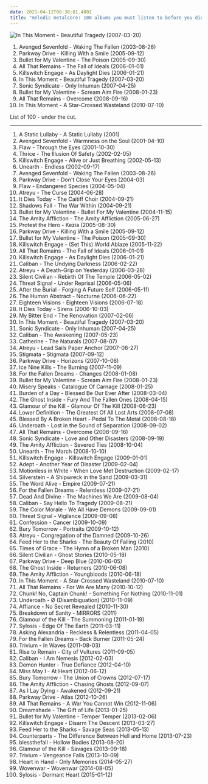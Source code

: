 ```yaml
---
date: 2021-04-12T06:38:01.400Z
title: "melodic metalcore: 100 albums you must listen to before you die"
---
```

![In This Moment - Beautiful Tragedy (2007-03-20)](http://coverartarchive.org/release/d11a059c-31ac-3d54-bea8-a0dcf700cb53/1039510828-500.jpg "In This Moment - Beautiful Tragedy (2007-03-20)")
<ol class="albums">
<li data-cover="http://coverartarchive.org/release/8cb53cf6-48b4-4422-b6ed-6e5554317011/20586495597-500.jpg" data-tags="metalcore" role="button">Avenged Sevenfold - Waking The Fallen (2003-08-26)</li>
<li data-cover="http://coverartarchive.org/release/cce39342-31fe-4e87-903f-6dfc1ab5d646/1065535590-500.jpg" data-tags="metalcore" role="button">Parkway Drive - Killing With a Smile (2005-09-12)</li>
<li data-cover="https://via.placeholder.com/450" data-tags="metalcore" role="button">Bullet for My Valentine - The Poison (2005-09-30)</li>
<li data-cover="https://via.placeholder.com/450" data-tags="metalcore" role="button">All That Remains - The Fall of Ideals (2006-01-01)</li>
<li data-cover="https://via.placeholder.com/450" data-tags="metalcore" role="button">Killswitch Engage - As Daylight Dies (2006-01-21)</li>
<li data-cover="http://coverartarchive.org/release/d11a059c-31ac-3d54-bea8-a0dcf700cb53/1039510828-500.jpg" data-tags="melodic metalcore, metalcore, alternative metal" role="button">In This Moment - Beautiful Tragedy (2007-03-20)</li>
<li data-cover="https://img.discogs.com/uYeOKQjJxNJW-8cbGTjaqk4CKr0=/fit-in/600x600/filters:strip_icc():format(jpeg):mode_rgb():quality(90)/discogs-images/R-1189055-1199463190.jpeg.jpg" data-tags="melodic death metal" role="button">Sonic Syndicate - Only Inhuman (2007-04-25)</li>
<li data-cover="http://coverartarchive.org/release/d5ffda16-7059-3e0c-91a9-ba39399d004b/13472063593-500.jpg" data-tags="metalcore" role="button">Bullet for My Valentine - Scream Aim Fire (2008-01-23)</li>
<li data-cover="http://coverartarchive.org/release/d74eaf35-305c-4218-87a2-bf1f67ed9d5f/929423406-500.jpg" data-tags="metalcore" role="button">All That Remains - Overcome (2008-09-16)</li>
<li data-cover="http://coverartarchive.org/release/4e21cc31-fa28-43a1-810f-c89e71eefac7/1039584625-500.jpg" data-tags="alternative metal, melodic metalcore, metalcore" role="button">In This Moment - A Star-Crossed Wasteland (2010-07-10)</li>
</ol>
List of 100 - under the cut.
<!-- more -->

_________________

<ol class="albums">
<li data-cover="http://coverartarchive.org/release/34d92885-0cc1-49db-93f2-1943b8f622b0/23882763399-500.jpg" data-tags="screamo, post-hardcore, emocore" role="button">
A Static Lullaby - A Static Lullaby (2001)
</li>
<li data-cover="http://coverartarchive.org/release/8206ed48-c76e-3537-a0dd-eeb965fc15a0/6514111175-500.jpg" data-tags="metalcore" role="button">
Avenged Sevenfold - Warmness on the Soul (2001-04-10)
</li>
<li data-cover="https://img.discogs.com/v7XavNjGA9WUtiK47xU2-3zMRkE=/fit-in/600x597/filters:strip_icc():format(jpeg):mode_rgb():quality(90)/discogs-images/R-510320-1159819313.jpeg.jpg" data-tags="nu metal" role="button">
Flaw - Through the Eyes (2001-10-30)
</li>
<li data-cover="http://coverartarchive.org/release/4c92025f-9c3b-44ba-94d9-085f045bcb40/14794011639-500.jpg" data-tags="post-hardcore" role="button">
Thrice - The Illusion Of Safety (2002-02-05)
</li>
<li data-cover="https://via.placeholder.com/450" data-tags="metalcore" role="button">
Killswitch Engage - Alive or Just Breathing (2002-05-13)
</li>
<li data-cover="https://img.discogs.com/x1LFJR6KdxzsSccTd66BTPsgJkU=/fit-in/600x508/filters:strip_icc():format(jpeg):mode_rgb():quality(90)/discogs-images/R-1769674-1548836333-1277.jpeg.jpg" data-tags="metalcore, metal, american metal, melodic metalcore, massachusetts metal" role="button">
Unearth - Endless (2002-09-17)
</li>
<li data-cover="http://coverartarchive.org/release/8cb53cf6-48b4-4422-b6ed-6e5554317011/20586495597-500.jpg" data-tags="metalcore" role="button">
Avenged Sevenfold - Waking The Fallen (2003-08-26)
</li>
<li data-cover="http://coverartarchive.org/release/8b35765d-4134-4abb-bfeb-ac6a5a6ce6d0/13036112779-500.jpg" data-tags="metalcore" role="button">
Parkway Drive - Don't Close Your Eyes (2004-03)
</li>
<li data-cover="https://img.discogs.com/nEiPjnWWHbgDBoEG-dLKMaCsprY=/fit-in/475x470/filters:strip_icc():format(jpeg):mode_rgb():quality(90)/discogs-images/R-765131-1156726876.jpeg.jpg" data-tags="alternative metal, nu metal, hard rock" role="button">
Flaw - Endangered Species (2004-05-04)
</li>
<li data-cover="https://img.discogs.com/cWR2FLmDxIP9CqQFQJ6uGQxSU94=/fit-in/600x529/filters:strip_icc():format(jpeg):mode_rgb():quality(90)/discogs-images/R-1321507-1396947908-2763.jpeg.jpg" data-tags="metalcore" role="button">
Atreyu - The Curse (2004-06-28)
</li>
<li data-cover="https://img.discogs.com/IWTGyI0wlyri_J87gUX6A3yNj2Y=/fit-in/600x579/filters:strip_icc():format(jpeg):mode_rgb():quality(90)/discogs-images/R-1657727-1429709711-4041.png.jpg" data-tags="metalcore" role="button">
It Dies Today - The Caitiff Choir (2004-09-21)
</li>
<li data-cover="http://coverartarchive.org/release/14303fcb-f044-418e-8736-bb5fa39e7fd2/7461315604-500.jpg" data-tags="metalcore" role="button">
Shadows Fall - The War Within (2004-09-21)
</li>
<li data-cover="http://coverartarchive.org/release/def35f73-abc3-4296-b41e-fc51ef0e177b/6677597463-500.jpg" data-tags="metalcore" role="button">
Bullet for My Valentine - Bullet For My Valentine (2004-11-15)
</li>
<li data-cover="https://img.discogs.com/pVDvs24cyz_uRhLVhrmLgdg-buU=/fit-in/600x450/filters:strip_icc():format(jpeg):mode_rgb():quality(90)/discogs-images/R-6000562-1500790376-5357.jpeg.jpg" data-tags="hardcore, screamo, post-hardcore, emocore" role="button">
The Amity Affliction - The Amity Affliction (2005-06-27)
</li>
<li data-cover="http://coverartarchive.org/release/823a4507-0214-4494-94b4-a412bea51fb3/26400961318-500.jpg" data-tags="mathcore, progressive metalcore" role="button">
Protest the Hero - Kezia (2005-08-30)
</li>
<li data-cover="http://coverartarchive.org/release/cce39342-31fe-4e87-903f-6dfc1ab5d646/1065535590-500.jpg" data-tags="metalcore" role="button">
Parkway Drive - Killing With a Smile (2005-09-12)
</li>
<li data-cover="https://via.placeholder.com/450" data-tags="metalcore" role="button">
Bullet for My Valentine - The Poison (2005-09-30)
</li>
<li data-cover="http://coverartarchive.org/release/c16704e7-6827-4eb7-a81b-35b1dc868de4/15472469630-500.jpg" data-tags="metalcore" role="button">
Killswitch Engage - (Set This) World Ablaze (2005-11-22)
</li>
<li data-cover="https://via.placeholder.com/450" data-tags="metalcore" role="button">
All That Remains - The Fall of Ideals (2006-01-01)
</li>
<li data-cover="https://via.placeholder.com/450" data-tags="metalcore" role="button">
Killswitch Engage - As Daylight Dies (2006-01-21)
</li>
<li data-cover="http://coverartarchive.org/release/87b752fc-7f21-4887-8746-019ec0a4eba8/11692006058-500.jpg" data-tags="metalcore" role="button">
Caliban - The Undying Darkness (2006-02-22)
</li>
<li data-cover="http://coverartarchive.org/release/f6e27378-13d1-48a1-b6c7-52264dfd8001/1293739909-500.jpg" data-tags="metalcore" role="button">
Atreyu - A Death-Grip on Yesterday (2006-03-28)
</li>
<li data-cover="https://img.discogs.com/m_WuGUYHv61xBG-vIcNwP90If3M=/fit-in/600x600/filters:strip_icc():format(jpeg):mode_rgb():quality(90)/discogs-images/R-802954-1467726715-6144.jpeg.jpg" data-tags="metalcore" role="button">
Silent Civilian - Rebirth Of The Temple (2006-05-02)
</li>
<li data-cover="https://img.discogs.com/e_4XsoBaE-wsWxsd0hqVhysUdus=/fit-in/445x445/filters:strip_icc():format(jpeg):mode_rgb():quality(90)/discogs-images/R-1182778-1198985534.jpeg.jpg" data-tags="melodic death metal" role="button">
Threat Signal - Under Reprisal (2006-05-06)
</li>
<li data-cover="http://coverartarchive.org/release/69ea0616-e19f-4c92-bb80-405a1c1df445/27189691829-500.jpg" data-tags="deathcore, progressive metalcore, melodic metalcore, technical metalcore" role="button">
After the Burial - Forging A Future Self (2006-05-11)
</li>
<li data-cover="http://coverartarchive.org/release/1ccacb7d-082c-4889-bf3e-bc424dfa5c49/26310137897-500.jpg" data-tags="metalcore, progressive metal" role="button">
The Human Abstract - Nocturne (2006-06-22)
</li>
<li data-cover="http://coverartarchive.org/release/889014f0-cd87-4b43-a187-379f81e77b8d/1310831212-500.jpg" data-tags="metalcore" role="button">
Eighteen Visions - Eighteen Visions (2006-07-18)
</li>
<li data-cover="https://img.discogs.com/_olbivJ6ixFBsCa42vOBYRVKPuE=/fit-in/439x438/filters:strip_icc():format(jpeg):mode_rgb():quality(90)/discogs-images/R-1928888-1253102663.jpeg.jpg" data-tags="metalcore" role="button">
It Dies Today - Sirens (2006-10-03)
</li>
<li data-cover="https://img.discogs.com/3yRM0k79tJ8NGk2fEH_O-N9S3dI=/fit-in/500x500/filters:strip_icc():format(jpeg):mode_rgb():quality(90)/discogs-images/R-6642527-1423691048-6559.jpeg.jpg" data-tags="deathcore" role="button">
My Bitter End - The Renovation (2007-02-06)
</li>
<li data-cover="http://coverartarchive.org/release/d11a059c-31ac-3d54-bea8-a0dcf700cb53/1039510828-500.jpg" data-tags="melodic metalcore, metalcore, alternative metal" role="button">
In This Moment - Beautiful Tragedy (2007-03-20)
</li>
<li data-cover="https://img.discogs.com/uYeOKQjJxNJW-8cbGTjaqk4CKr0=/fit-in/600x600/filters:strip_icc():format(jpeg):mode_rgb():quality(90)/discogs-images/R-1189055-1199463190.jpeg.jpg" data-tags="melodic death metal" role="button">
Sonic Syndicate - Only Inhuman (2007-04-25)
</li>
<li data-cover="https://img.discogs.com/DTjfHpkVraRAE3pwpH3TLezKXCA=/fit-in/300x300/filters:strip_icc():format(jpeg):mode_rgb():quality(90)/discogs-images/R-4130913-1356308132-6161.jpeg.jpg" data-tags="metalcore" role="button">
Caliban - The Awakening (2007-05-23)
</li>
<li data-cover="https://img.discogs.com/mWtBVtu1-2tL4XEW6L526zKnzJU=/fit-in/600x533/filters:strip_icc():format(jpeg):mode_rgb():quality(90)/discogs-images/R-4155445-1581714551-5809.jpeg.jpg" data-tags="metalcore" role="button">
Catherine - The Naturals (2007-08-07)
</li>
<li data-cover="https://img.discogs.com/yBb3KKD11zaLmfN2lVOoNzcyR7s=/fit-in/400x400/filters:strip_icc():format(jpeg):mode_rgb():quality(90)/discogs-images/R-1224239-1209548635.jpeg.jpg" data-tags="metalcore, hard rock" role="button">
Atreyu - Lead Sails Paper Anchor (2007-08-27)
</li>
<li data-cover="http://coverartarchive.org/release/ed2c1cd5-f8f6-43cb-b880-25c4d6e2e1c8/27275123579-500.jpg" data-tags="metalcore" role="button">
Stigmata - Stigmata (2007-09-12)
</li>
<li data-cover="http://coverartarchive.org/release/5c784211-a4e9-4109-bfb2-02ad4d937c0c/15102345561-500.jpg" data-tags="metalcore" role="button">
Parkway Drive - Horizons (2007-10-06)
</li>
<li data-cover="https://img.discogs.com/She4j95H41dAvTZZrhWfvtDjdEg=/fit-in/457x480/filters:strip_icc():format(jpeg):mode_rgb():quality(90)/discogs-images/R-6492777-1420503045-3313.jpeg.jpg" data-tags="post-hardcore" role="button">
Ice Nine Kills - The Burning (2007-11-09)
</li>
<li data-cover="http://coverartarchive.org/release/d30fc218-4362-49f0-9a2e-598591fd4849/15102934284-500.jpg" data-tags="metalcore, melodic hardcore" role="button">
For the Fallen Dreams - Changes (2008-01-08)
</li>
<li data-cover="http://coverartarchive.org/release/d5ffda16-7059-3e0c-91a9-ba39399d004b/13472063593-500.jpg" data-tags="metalcore" role="button">
Bullet for My Valentine - Scream Aim Fire (2008-01-23)
</li>
<li data-cover="https://img.discogs.com/tyjjP2mMraWXi-298WgMhiNXS2A=/fit-in/600x450/filters:strip_icc():format(jpeg):mode_rgb():quality(90)/discogs-images/R-1742200-1405986263-8946.jpeg.jpg" data-tags="melodic black metal, melodic metalcore" role="button">
Misery Speaks - Catalogue Of Carnage (2008-01-25)
</li>
<li data-cover="http://coverartarchive.org/release/f0107d42-e161-422c-807c-f0ace39d32c6/2533532968-500.jpg" data-tags="screamo, metalcore, post-hardcore, melodic hardcore, emocore" role="button">
Burden of a Day - Blessed Be Our Ever After (2008-03-04)
</li>
<li data-cover="http://coverartarchive.org/release/cd201427-d0bd-4ffe-8a5e-0b17f998cb70/4848945374-500.jpg" data-tags="metalcore" role="button">
The Ghost Inside - Fury And The Fallen Ones (2008-04-15)
</li>
<li data-cover="http://coverartarchive.org/release/b5961b42-8d5b-4587-8213-69a73555e060/9483447622-500.jpg" data-tags="melodic metalcore" role="button">
Glamour of the Kill - Glamour Of The Kill (2008-06-23)
</li>
<li data-cover="https://img.discogs.com/TX1UI5DSYGhNVLJpHFUSXJ-DEZ8=/fit-in/185x182/filters:strip_icc():format(jpeg):mode_rgb():quality(90)/discogs-images/R-3725874-1341903948-2214.jpeg.jpg" data-tags="post-hardcore" role="button">
Lower Definition - The Greatest Of All Lost Arts (2008-07-08)
</li>
<li data-cover="https://img.discogs.com/VCrfH-EVPJ4SGeYp3yO56pOnZfk=/fit-in/300x291/filters:strip_icc():format(jpeg):mode_rgb():quality(90)/discogs-images/R-1934487-1377363785-7148.jpeg.jpg" data-tags="glam metal" role="button">
Blessed By A Broken Heart - Pedal To The Metal (2008-08-18)
</li>
<li data-cover="http://coverartarchive.org/release/257fc109-3150-431b-8670-39bec0b62e08/28727135104-500.jpg" data-tags="post-hardcore, metalcore" role="button">
Underoath - Lost in the Sound of Separation (2008-09-02)
</li>
<li data-cover="http://coverartarchive.org/release/d74eaf35-305c-4218-87a2-bf1f67ed9d5f/929423406-500.jpg" data-tags="metalcore" role="button">
All That Remains - Overcome (2008-09-16)
</li>
<li data-cover="https://img.discogs.com/Z-v_I4KsD2dNpNEZFsaDnIF4xiM=/fit-in/600x534/filters:strip_icc():format(jpeg):mode_rgb():quality(90)/discogs-images/R-1756214-1570692530-7401.jpeg.jpg" data-tags="metalcore, melodic death metal" role="button">
Sonic Syndicate - Love and Other Disasters (2008-09-19)
</li>
<li data-cover="http://coverartarchive.org/release/b73ee801-8205-4891-9591-d0b134912b72/1871184666-500.jpg" data-tags="post-hardcore, screamo" role="button">
The Amity Affliction - Severed Ties (2008-10-04)
</li>
<li data-cover="https://img.discogs.com/GgIzWs3lmxQnYspgjoikZgaaYIs=/fit-in/500x500/filters:strip_icc():format(jpeg):mode_rgb():quality(90)/discogs-images/R-2360753-1279477665.jpeg.jpg" data-tags="metalcore" role="button">
Unearth - The March (2008-10-10)
</li>
<li data-cover="http://coverartarchive.org/release/baf11f84-1b4f-41ab-a67c-cbfe17f882d9/1481675719-500.jpg" data-tags="metalcore" role="button">
Killswitch Engage - Killswitch Engage (2009-01-01)
</li>
<li data-cover="http://coverartarchive.org/release/42d9fa8b-db09-4dfc-982c-6928471096fb/11692241662-500.jpg" data-tags="post-hardcore" role="button">
Adept - Another Year of Disaster (2009-02-04)
</li>
<li data-cover="http://coverartarchive.org/release/ad2162b9-c8b8-43dc-89ba-dd3e73243a6e/7151854920-500.jpg" data-tags="metalcore, screamo, hardcore, post-hardcore" role="button">
Motionless in White - When Love Met Destruction (2009-02-17)
</li>
<li data-cover="http://coverartarchive.org/release/1cb2d444-77c7-39ab-bed7-8546a2481603/7181128313-500.jpg" data-tags="post-hardcore" role="button">
Silverstein - A Shipwreck in the Sand (2009-03-31)
</li>
<li data-cover="http://coverartarchive.org/release/8cb08444-26c6-48e8-a0a9-b30126895e7e/19429003524-500.jpg" data-tags="post-hardcore" role="button">
The Word Alive - Empire (2009-07-21)
</li>
<li data-cover="http://coverartarchive.org/release/5482a5d6-4d16-403d-be12-3ff3b85d1244/15102935531-500.jpg" data-tags="melodic hardcore, metalcore, hardcore" role="button">
For the Fallen Dreams - Relentless (2009-07-21)
</li>
<li data-cover="https://img.discogs.com/vKOd05H-MADY7wup_KhuHoxuqnE=/fit-in/295x295/filters:strip_icc():format(jpeg):mode_rgb():quality(90)/discogs-images/R-2693495-1296839030.jpeg.jpg" data-tags="melodic metalcore" role="button">
Dead And Divine - The Machines We Are (2009-08-04)
</li>
<li data-cover="http://coverartarchive.org/release/2ca2ac2d-b534-4efb-971a-3bf9017a3357/8461706961-500.jpg" data-tags="metalcore" role="button">
Caliban - Say Hello To Tragedy (2009-08-21)
</li>
<li data-cover="http://coverartarchive.org/release/f1637018-651d-4291-84b6-f2e1f4fbf1aa/14109931445-500.jpg" data-tags="post-hardcore" role="button">
The Color Morale - We All Have Demons (2009-09-01)
</li>
<li data-cover="https://img.discogs.com/AEC5o2rmgIvblBGywhXAGSALcGQ=/fit-in/600x600/filters:strip_icc():format(jpeg):mode_rgb():quality(90)/discogs-images/R-2673542-1413039488-7563.jpeg.jpg" data-tags="metalcore, melodic death metal" role="button">
Threat Signal - Vigilance (2009-09-08)
</li>
<li data-cover="http://coverartarchive.org/release/09e0ba8a-5850-416e-9f5f-606eee5d5948/12992685586-500.jpg" data-tags="metalcore, melodic metalcore" role="button">
Confession - Cancer (2009-10-09)
</li>
<li data-cover="http://coverartarchive.org/release/622ea230-b4d2-4ec5-893c-2bf4ecf31905/27300278315-500.jpg" data-tags="melodic metalcore, metalcore" role="button">
Bury Tomorrow - Portraits (2009-10-12)
</li>
<li data-cover="http://coverartarchive.org/release/810fcd2b-03d9-4d5f-95a2-76923a17e29e/6822132066-500.jpg" data-tags="metalcore" role="button">
Atreyu - Congregation of the Damned (2009-10-26)
</li>
<li data-cover="https://img.discogs.com/73xv-4Z0ObW0-snDU0R7pfEjGmk=/fit-in/600x529/filters:strip_icc():format(jpeg):mode_rgb():quality(90)/discogs-images/R-7848648-1522770382-2129.jpeg.jpg" data-tags="metalcore" role="button">
Feed Her to the Sharks - The Beauty Of Falling (2010)
</li>
<li data-cover="http://coverartarchive.org/release/36344efe-8805-4e8d-b5f9-fef31aa39f02/8360822222-500.jpg" data-tags="metalcore" role="button">
Times of Grace - The Hymn of a Broken Man (2010)
</li>
<li data-cover="http://coverartarchive.org/release/d57b16a0-32f2-45c8-ac7a-edbd6e61ef18/7307523053-500.jpg" data-tags="metalcore" role="button">
Silent Civilian - Ghost Stories (2010-05-18)
</li>
<li data-cover="http://coverartarchive.org/release/4edf1492-cd7e-4aee-83d1-54e583d17958/1065442756-500.jpg" data-tags="metalcore" role="button">
Parkway Drive - Deep Blue (2010-06-05)
</li>
<li data-cover="http://coverartarchive.org/release/c306736b-3be0-4c28-b14a-95a8929b9f17/15103144601-500.jpg" data-tags="metalcore, hardcore" role="button">
The Ghost Inside - Returners (2010-06-08)
</li>
<li data-cover="https://img.discogs.com/7l--RrHRsRckHODoo81PzOrQVX0=/fit-in/600x600/filters:strip_icc():format(jpeg):mode_rgb():quality(90)/discogs-images/R-3149766-1536557176-4766.jpeg.jpg" data-tags="post-hardcore" role="button">
The Amity Affliction - Youngbloods (2010-06-18)
</li>
<li data-cover="http://coverartarchive.org/release/4e21cc31-fa28-43a1-810f-c89e71eefac7/1039584625-500.jpg" data-tags="alternative metal, melodic metalcore, metalcore" role="button">
In This Moment - A Star-Crossed Wasteland (2010-07-10)
</li>
<li data-cover="http://coverartarchive.org/release/00e40879-8672-45f6-9172-72b891a955d4/6514067219-500.jpg" data-tags="metalcore" role="button">
All That Remains - For We Are Many (2010-10-12)
</li>
<li data-cover="http://coverartarchive.org/release/04b8815d-1586-402f-ad65-f8f3054a7c43/11283939391-500.jpg" data-tags="pop punk, easycore" role="button">
Chunk! No, Captain Chunk! - Something For Nothing (2010-11-01)
</li>
<li data-cover="https://img.discogs.com/d6nMA51RfJ0XzdYIdpz-y6bHFj0=/fit-in/450x450/filters:strip_icc():format(jpeg):mode_rgb():quality(90)/discogs-images/R-2742693-1298996856.jpeg.jpg" data-tags="metalcore, post-hardcore" role="button">
Underoath - Ø (Disambiguation) (2010-11-09)
</li>
<li data-cover="https://img.discogs.com/OSFyP979ankyiOxHsNmIKhk8X70=/fit-in/600x587/filters:strip_icc():format(jpeg):mode_rgb():quality(90)/discogs-images/R-4146166-1584576357-7266.jpeg.jpg" data-tags="melodic metalcore" role="button">
Affiance - No Secret Revealed (2010-11-30)
</li>
<li data-cover="http://coverartarchive.org/release/9b1e9fd4-ac71-4b62-ac85-b0a4189f3b95/19368028027-500.jpg" data-tags="metalcore" role="button">
Breakdown of Sanity - MIRRORS (2011)
</li>
<li data-cover="https://img.discogs.com/Qzi7iMQsHpOEAx2mGDKsWg22PAs=/fit-in/500x500/filters:strip_icc():format(jpeg):mode_rgb():quality(90)/discogs-images/R-2694891-1296904862.jpeg.jpg" data-tags="post-hardcore, melodic metalcore" role="button">
Glamour of the Kill - The Summoning (2011-01-19)
</li>
<li data-cover="https://img.discogs.com/vdeH_jWYTu1g9buaLcPnihla9o8=/fit-in/450x450/filters:strip_icc():format(jpeg):mode_rgb():quality(90)/discogs-images/R-3062028-1313938073.jpeg.jpg" data-tags="thrash metal" role="button">
Sylosis - Edge Of The Earth (2011-03-11)
</li>
<li data-cover="http://coverartarchive.org/release/9646d5f9-08c9-43a2-bebf-c80a3b86368f/7273863258-500.jpg" data-tags="post-hardcore" role="button">
Asking Alexandria - Reckless & Relentless (2011-04-05)
</li>
<li data-cover="http://coverartarchive.org/release/9dc2170e-ad37-48a2-b8df-6885f93ceab0/1915634384-500.jpg" data-tags="metalcore, melodic hardcore" role="button">
For the Fallen Dreams - Back Burner (2011-05-24)
</li>
<li data-cover="https://img.discogs.com/UlpAh6dP3P-5YwdqN6CKcF-Wg6s=/fit-in/500x500/filters:strip_icc():format(jpeg):mode_rgb():quality(90)/discogs-images/R-3044181-1313108274.jpeg.jpg" data-tags="metalcore" role="button">
Trivium - In Waves (2011-08-03)
</li>
<li data-cover="https://img.discogs.com/RrYb5FvGKxu35LeaMp9mHdd6shA=/fit-in/500x500/filters:strip_icc():format(jpeg):mode_rgb():quality(90)/discogs-images/R-13863688-1562834608-2794.jpeg.jpg" data-tags="metalcore, metal" role="button">
Rise to Remain - City of Vultures (2011-09-05)
</li>
<li data-cover="https://img.discogs.com/m9N1BiAyHINpCJ4M9v--l1RuQlQ=/fit-in/600x600/filters:strip_icc():format(jpeg):mode_rgb():quality(90)/discogs-images/R-3442803-1330560341.jpeg.jpg" data-tags="metalcore" role="button">
Caliban - I Am Nemesis (2012-02-03)
</li>
<li data-cover="http://coverartarchive.org/release/249fff88-c722-492c-9c2c-5057fde75de2/6779333944-500.jpg" data-tags="metalcore, christian, melodic metalcore" role="button">
Demon Hunter - True Defiance (2012-04-10)
</li>
<li data-cover="http://coverartarchive.org/release/5564f26d-8282-4b64-9fe3-a72b4421b3e8/8413149269-500.jpg" data-tags="metalcore" role="button">
Miss May I - At Heart (2012-06-12)
</li>
<li data-cover="http://coverartarchive.org/release/33463a25-836c-4d9a-a0fe-74155be3c1ad/3780483218-500.jpg" data-tags="metalcore" role="button">
Bury Tomorrow - The Union of Crowns (2012-07-17)
</li>
<li data-cover="http://coverartarchive.org/release/0e8bf44f-35bf-4b5d-8d26-fdbf128bedeb/3185047343-500.jpg" data-tags="post-hardcore" role="button">
The Amity Affliction - Chasing Ghosts (2012-09-07)
</li>
<li data-cover="https://img.discogs.com/Rzs9ZR5HkM9VFuvt2tFOtLXc6Cw=/fit-in/519x519/filters:strip_icc():format(jpeg):mode_rgb():quality(90)/discogs-images/R-5441707-1393442019-8404.jpeg.jpg" data-tags="metalcore" role="button">
As I Lay Dying - Awakened (2012-09-21)
</li>
<li data-cover="http://coverartarchive.org/release/83e6ecc2-662d-45fd-bdea-585d94303cce/2421759627-500.jpg" data-tags="metalcore" role="button">
Parkway Drive - Atlas (2012-10-26)
</li>
<li data-cover="http://coverartarchive.org/release/e0367d43-ea1b-4ab3-933f-5701c59fc79b/11201378904-500.jpg" data-tags="metalcore" role="button">
All That Remains - A War You Cannot Win (2012-11-06)
</li>
<li data-cover="http://coverartarchive.org/release/e469ddb2-43ee-472b-bcd2-d0cb3e219c14/13239061024-500.jpg" data-tags="melodic metalcore" role="button">
Dreamshade - The Gift of Life (2013-01-25)
</li>
<li data-cover="http://coverartarchive.org/release/20e0d60d-36a3-4bf2-84d6-9f938bf3a29c/27090647753-500.jpg" data-tags="metalcore, metal, melodic metalcore" role="button">
Bullet for My Valentine - Temper Temper (2013-02-06)
</li>
<li data-cover="http://coverartarchive.org/release/890d6062-580a-4710-bc24-c71a5e147d78/21053791937-500.jpg" data-tags="metalcore" role="button">
Killswitch Engage - Disarm The Descent (2013-03-27)
</li>
<li data-cover="http://coverartarchive.org/release/32f36847-ac94-4401-9537-aca66b0c569f/10384137524-500.jpg" data-tags="metalcore" role="button">
Feed Her to the Sharks - Savage Seas (2013-05-13)
</li>
<li data-cover="http://coverartarchive.org/release/73f1a71e-34a8-45d9-b905-a40a798ac01d/7682599038-500.jpg" data-tags="melodic hardcore, hardcore" role="button">
Counterparts - The Difference Between Hell and Home (2013-07-23)
</li>
<li data-cover="http://coverartarchive.org/release/faa02889-9802-468c-a614-b472be4b7f4f/4941497463-500.jpg" data-tags="post-hardcore, metalcore" role="button">
blessthefall - Hollow Bodies (2013-08-20)
</li>
<li data-cover="http://coverartarchive.org/release/15ff67d1-92ed-43ee-a9f5-cd21d95c2c81/5685621731-500.jpg" data-tags="metalcore, glamcore, melodic metalcore" role="button">
Glamour of the Kill - Savages (2013-09-18)
</li>
<li data-cover="http://coverartarchive.org/release/da714bba-e7a9-4051-88ba-6186c449f399/5372279436-500.jpg" data-tags="metalcore, thrash metal" role="button">
Trivium - Vengeance Falls (2013-10-09)
</li>
<li data-cover="http://coverartarchive.org/release/323b9b58-958e-4b37-a70d-f6d8696b7f1b/13955038898-500.jpg" data-tags="melodic hardcore, metalcore" role="button">
Heart in Hand - Only Memories (2014-05-27)
</li>
<li data-cover="http://coverartarchive.org/release/a058381e-6bcd-4277-9941-a647b25907cb/8395645590-500.jpg" data-tags="alternative metal, metalcore" role="button">
Wovenwar - Wovenwar (2014-08-05)
</li>
<li data-cover="http://coverartarchive.org/release/8b90b85a-a132-46f5-bbff-584e70c9ec77/9352955988-500.jpg" data-tags="melodic death metal, melodic metalcore" role="button">
Sylosis - Dormant Heart (2015-01-12)
</li>
</ol>
